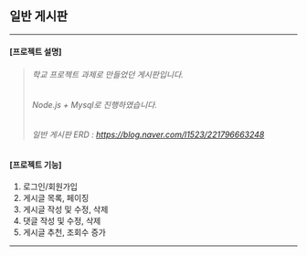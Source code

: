 ## 일반 게시판
---
#### [프로젝트 설명]
> ###### 학교 프로젝트 과제로 만들었던 게시판입니다.
> ###### Node.js + Mysql로 진행하였습니다.
> ###### 일반 게시판 ERD : https://blog.naver.com/l1523/221796663248

#### [프로젝트 기능]
   1. 로그인/회원가입
   2. 게시글 목록, 페이징
   3. 게시글 작성 및 수정, 삭제
   4. 댓글 작성 및 수정, 삭제
   5. 게시글 추천, 조회수 증가
---
